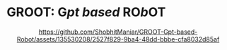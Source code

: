  # GROOT: G***pt based*** RO***b***OT

<div align="center">
 


https://github.com/ShobhitManiar/GROOT-Gpt-based-Robot/assets/135530208/2527f829-9ba4-48dd-bbbe-cfa8032d85af



</div>




